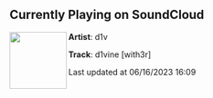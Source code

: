 ## Currently Playing on SoundCloud

[<img align="left" width="100" src="https://i1.sndcdn.com/artworks-981cwETyiwmu1Lln-Ybvi2w-t500x500.jpg">](https://soundcloud.com/d1vwv/d1vine-with3r?in=d1vwv/sets/againstthegrain)

**Artist**: d1v 

**Track**: d1vine [with3r]

Last updated at 06/16/2023 16:09
